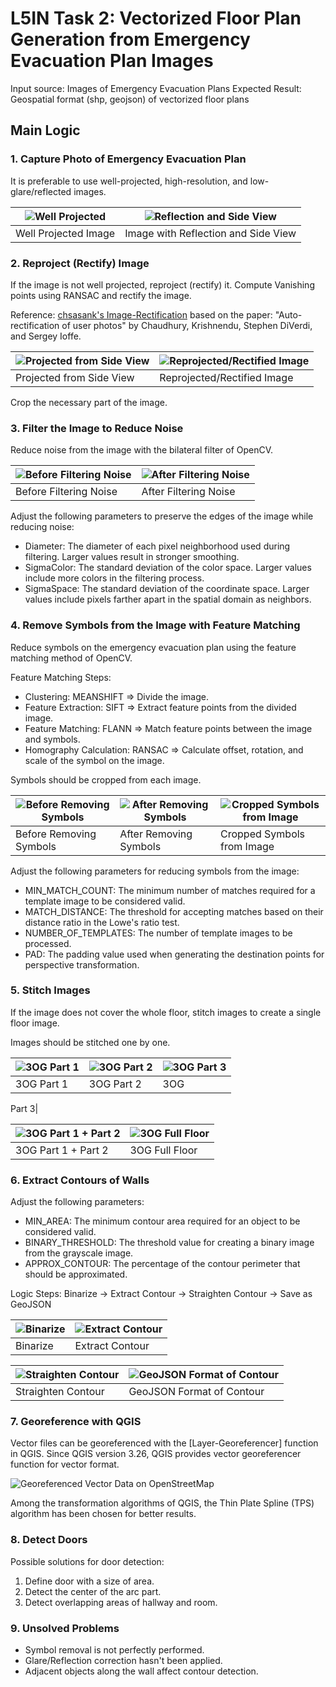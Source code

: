 # L5IN Task 2: Vectorized Floor Plan Generation from Emergency Evacuation Plan Images

Input source: Images of Emergency Evacuation Plans
Expected Result: Geospatial format (shp, geojson) of vectorized floor plans

## Main Logic

### 1. Capture Photo of Emergency Evacuation Plan
It is preferable to use well-projected, high-resolution, and low-glare/reflected images.

|![Well Projected](https://github.com/chungkang/L5IN_task2/assets/36185863/af151ea8-a216-4d9d-b34b-45cb1af11b68)|![Reflection and Side View](https://github.com/chungkang/L5IN_task2/assets/36185863/ab47eec3-cce6-48bf-8426-6607a9c16dbe)|
|-|-|
|Well Projected Image|Image with Reflection and Side View|

### 2. Reproject (Rectify) Image
If the image is not well projected, reproject (rectify) it.
Compute Vanishing points using RANSAC and rectify the image.

Reference: [chsasank's Image-Rectification](https://github.com/chsasank/Image-Rectification) based on the paper: "Auto-rectification of user photos" by Chaudhury, Krishnendu, Stephen DiVerdi, and Sergey Ioffe.

|![Projected from Side View](https://github.com/chungkang/L5IN_task2/assets/36185863/645795a5-37be-4b86-92b5-9e751eaf5a79)|![Reprojected/Rectified Image](https://github.com/chungkang/L5IN_task2/assets/36185863/9b49c96b-2154-4eba-8f34-d0d827f61b28)|
|-|-|
|Projected from Side View|Reprojected/Rectified Image|

Crop the necessary part of the image.

### 3. Filter the Image to Reduce Noise
Reduce noise from the image with the bilateral filter of OpenCV.

|![Before Filtering Noise](https://github.com/chungkang/L5IN_task2/assets/36185863/59590f39-a5ef-4bb3-bc4b-bdcc5c751614)|![After Filtering Noise](https://github.com/chungkang/L5IN_task2/assets/36185863/ebc90368-9c1d-4549-9fe6-c0571821a2d7)|
|-|-|
|Before Filtering Noise|After Filtering Noise|

Adjust the following parameters to preserve the edges of the image while reducing noise:
- Diameter: The diameter of each pixel neighborhood used during filtering. Larger values result in stronger smoothing.
- SigmaColor: The standard deviation of the color space. Larger values include more colors in the filtering process.
- SigmaSpace: The standard deviation of the coordinate space. Larger values include pixels farther apart in the spatial domain as neighbors.

### 4. Remove Symbols from the Image with Feature Matching
Reduce symbols on the emergency evacuation plan using the feature matching method of OpenCV.

Feature Matching Steps:
- Clustering: MEANSHIFT => Divide the image.
- Feature Extraction: SIFT => Extract feature points from the divided image.
- Feature Matching: FLANN => Match feature points between the image and symbols.
- Homography Calculation: RANSAC => Calculate offset, rotation, and scale of the symbol on the image.

Symbols should be cropped from each image.

|![Before Removing Symbols](https://github.com/chungkang/L5IN_task2/assets/36185863/be492029-a32e-4c76-8c96-e956ae1418db)|![After Removing Symbols](https://github.com/chungkang/L5IN_task2/assets/36185863/4411b11f-5b15-441f-8bc6-a9e5e5316675)|![Cropped Symbols from Image](https://github.com/chungkang/L5IN_task2/assets/36185863/d221f2e4-0afe-408e-a4e8-6cbc796c5669)|
|-|-|-|
|Before Removing Symbols|After Removing Symbols|Cropped Symbols from Image|

Adjust the following parameters for reducing symbols from the image:
- MIN_MATCH_COUNT: The minimum number of matches required for a template image to be considered valid.
- MATCH_DISTANCE: The threshold for accepting matches based on their distance ratio in the Lowe's ratio test.
- NUMBER_OF_TEMPLATES: The number of template images to be processed.
- PAD: The padding value used when generating the destination points for perspective transformation.

### 5. Stitch Images
If the image does not cover the whole floor, stitch images to create a single floor image.

Images should be stitched one by one.

|![3OG Part 1](https://github.com/chungkang/L5IN_task2/assets/36185863/fe67683b-00c6-4d7d-a917-c47afc809e9c)|![3OG Part 2](https://github.com/chungkang/L5IN_task2/assets/36185863/fed1ea65-53ac-46d7-98d0-47c4d46d3ded)|![3OG Part 3](https://github.com/chungkang/L5IN_task2/assets/36185863/020109fb-f146-416a-ade6-0239246f365c)|
|-|-|-|
|3OG Part 1|3OG Part 2|3OG

 Part 3|

|![3OG Part 1 + Part 2](https://github.com/chungkang/L5IN_task2/assets/36185863/efb0bf38-b009-4dbc-86b0-6d37cffcab62)|![3OG Full Floor](https://github.com/chungkang/L5IN_task2/assets/36185863/112d9bd8-12aa-42e0-8df0-8b316f5268bc)|
|-|-|
|3OG Part 1 + Part 2|3OG Full Floor|

### 6. Extract Contours of Walls
Adjust the following parameters:
- MIN_AREA: The minimum contour area required for an object to be considered valid.
- BINARY_THRESHOLD: The threshold value for creating a binary image from the grayscale image.
- APPROX_CONTOUR: The percentage of the contour perimeter that should be approximated.

Logic Steps: Binarize -> Extract Contour -> Straighten Contour -> Save as GeoJSON

|![Binarize](https://github.com/chungkang/L5IN_task2/assets/36185863/26b66b0a-62af-4d9a-bf95-60f3e143760d)|![Extract Contour](https://github.com/chungkang/L5IN_task2/assets/36185863/8f4726c8-4241-4ffc-bebf-8fc02d1ee592)|
|-|-|
|Binarize|Extract Contour|

|![Straighten Contour](https://github.com/chungkang/L5IN_task2/assets/36185863/ae05a498-6cc6-4178-aff3-b984684e8475)|![GeoJSON Format of Contour](https://github.com/chungkang/L5IN_task2/assets/36185863/feab00a4-038f-4641-8895-a9ba42de209f)|
|-|-|
|Straighten Contour|GeoJSON Format of Contour|

### 7. Georeference with QGIS
Vector files can be georeferenced with the [Layer-Georeferencer] function in QGIS. Since QGIS version 3.26, QGIS provides vector georeferencer function for vector format.

![Georeferenced Vector Data on OpenStreetMap](https://github.com/chungkang/L5IN_task2/assets/36185863/1c35c51d-3c19-499b-9388-fd3e0a5c2566)

Among the transformation algorithms of QGIS, the Thin Plate Spline (TPS) algorithm has been chosen for better results.

### 8. Detect Doors
Possible solutions for door detection:
1. Define door with a size of area.
2. Detect the center of the arc part.
3. Detect overlapping areas of hallway and room.

### 9. Unsolved Problems
- Symbol removal is not perfectly performed.
- Glare/Reflection correction hasn't been applied.
- Adjacent objects along the wall affect contour detection.
